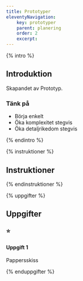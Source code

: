 ```yaml
---
title: Prototyper
eleventyNavigation:
    key: prototyper
    parent: planering
    order: 2
    excerpt: 
---
```

{% intro %}

## Introduktion

Skapandet av Prototyp.

### Tänk på
 - Börja enkelt
 - Öka komplexitet stegvis
 - Öka detaljrikedom stegvis

{% endintro %}

{% instruktioner %}

## Instruktioner


{% endinstruktioner %}

{% uppgifter %}

## Uppgifter
### ⭐
#### Uppgift 1

Pappersskiss




{% enduppgifter %}